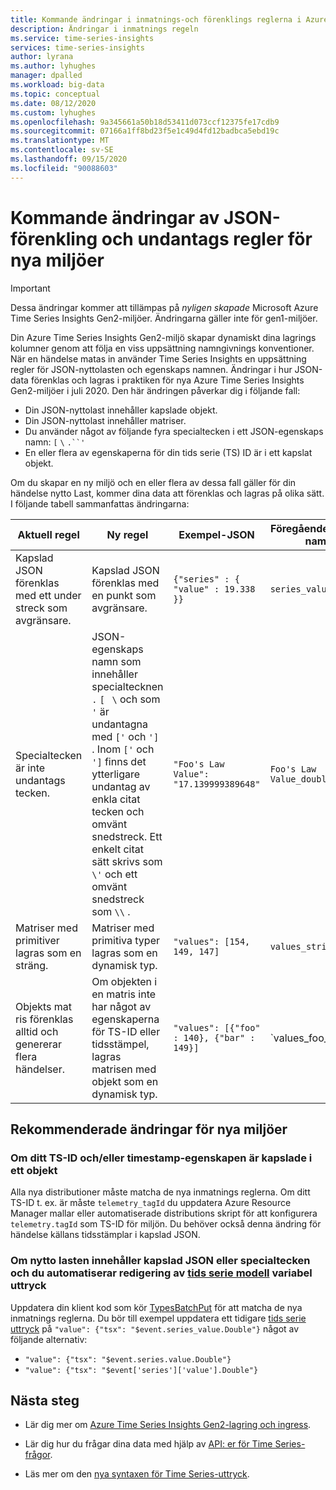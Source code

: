 ```yaml
---
title: Kommande ändringar i inmatnings-och förenklings reglerna i Azure Time Series Insights Gen2 | Microsoft Docs
description: Ändringar i inmatnings regeln
ms.service: time-series-insights
services: time-series-insights
author: lyrana
ms.author: lyhughes
manager: dpalled
ms.workload: big-data
ms.topic: conceptual
ms.date: 08/12/2020
ms.custom: lyhughes
ms.openlocfilehash: 9a345661a50b18d53411d073ccf12375fe17cdb9
ms.sourcegitcommit: 07166a1ff8bd23f5e1c49d4fd12badbca5ebd19c
ms.translationtype: MT
ms.contentlocale: sv-SE
ms.lasthandoff: 09/15/2020
ms.locfileid: "90088603"
---
```

# <a name="upcoming-changes-to-json-flattening-and-escaping-rules-for-new-environments"></a>Kommande ändringar av JSON-förenkling och undantags regler för nya miljöer

> [!IMPORTANT]
> Dessa ändringar kommer att tillämpas på *nyligen skapade* Microsoft Azure Time Series Insights Gen2-miljöer. Ändringarna gäller inte för gen1-miljöer.

Din Azure Time Series Insights Gen2-miljö skapar dynamiskt dina lagrings kolumner genom att följa en viss uppsättning namngivnings konventioner. När en händelse matas in använder Time Series Insights en uppsättning regler för JSON-nyttolasten och egenskaps namnen. Ändringar i hur JSON-data förenklas och lagras i praktiken för nya Azure Time Series Insights Gen2-miljöer i juli 2020. Den här ändringen påverkar dig i följande fall:

* Din JSON-nyttolast innehåller kapslade objekt.
* Din JSON-nyttolast innehåller matriser.
* Du använder något av följande fyra specialtecken i ett JSON-egenskaps namn: `[` `\` `.``'`
* En eller flera av egenskaperna för din tids serie (TS) ID är i ett kapslat objekt.

Om du skapar en ny miljö och en eller flera av dessa fall gäller för din händelse nytto Last, kommer dina data att förenklas och lagras på olika sätt. I följande tabell sammanfattas ändringarna:

| Aktuell regel | Ny regel | Exempel-JSON | Föregående kolumn namn | Nytt kolumnnamn
|---|---| ---| ---|  ---|
| Kapslad JSON förenklas med ett under streck som avgränsare. |Kapslad JSON förenklas med en punkt som avgränsare.  | ``{"series" : { "value" : 19.338 }}`` | `series_value_double` |`series.value_double` |
| Specialtecken är inte undantags tecken. | JSON-egenskaps namn som innehåller specialtecknen `.` `[`   `\` och som `'` är undantagna med `['` och `']` . Inom `['` och `']` finns det ytterligare undantag av enkla citat tecken och omvänt snedstreck. Ett enkelt citat sätt skrivs som `\'` och ett omvänt snedstreck som `\\` .  | ```"Foo's Law Value": "17.139999389648"``` | `Foo's Law Value_double` | `['Foo\'s Law Value']_double` |
| Matriser med primitiver lagras som en sträng. | Matriser med primitiva typer lagras som en dynamisk typ.  | `"values": [154, 149, 147]` | `values_string`  | `values_dynamic` |
Objekts mat ris förenklas alltid och genererar flera händelser. | Om objekten i en matris inte har något av egenskaperna för TS-ID eller tidsstämpel, lagras matrisen med objekt som en dynamisk typ. | `"values": [{"foo" : 140}, {"bar" : 149}]` | `values_foo_long | values_bar_long` | `values_dynamic` |

## <a name="recommended-changes-for-new-environments"></a>Rekommenderade ändringar för nya miljöer

### <a name="if-your-ts-id-andor-timestamp-property-is-nested-within-an-object"></a>Om ditt TS-ID och/eller timestamp-egenskapen är kapslade i ett objekt

Alla nya distributioner måste matcha de nya inmatnings reglerna. Om ditt TS-ID t. ex. är måste `telemetry_tagId` du uppdatera Azure Resource Manager mallar eller automatiserade distributions skript för att konfigurera `telemetry.tagId` som TS-ID för miljön. Du behöver också denna ändring för händelse källans tidsstämplar i kapslad JSON.

### <a name="if-your-payload-contains-nested-json-or-special-characters-and-you-automate-authoring-time-series-model-variable-expressions"></a>Om nytto lasten innehåller kapslad JSON eller specialtecken och du automatiserar redigering av [tids serie modell](.\time-series-insights-update-tsm.md) variabel uttryck

Uppdatera din klient kod som kör [TypesBatchPut](https://docs.microsoft.com/rest/api/time-series-insights/dataaccessgen2/timeseriestypes/executebatch#typesbatchput) för att matcha de nya inmatnings reglerna. Du bör till exempel uppdatera ett tidigare [tids serie uttryck](https://docs.microsoft.com/rest/api/time-series-insights/reference-time-series-expression-syntax) på `"value": {"tsx": "$event.series_value.Double"}` något av följande alternativ:
  * `"value": {"tsx": "$event.series.value.Double"}`
  * `"value": {"tsx": "$event['series']['value'].Double"}`

## <a name="next-steps"></a>Nästa steg

* Lär dig mer om [Azure Time Series Insights Gen2-lagring och ingress](./time-series-insights-update-storage-ingress.md).

* Lär dig hur du frågar dina data med hjälp av [API: er för Time Series-frågor](./concepts-query-overview.md).

* Läs mer om den [nya syntaxen för Time Series-uttryck](https://docs.microsoft.com/rest/api/time-series-insights/reference-time-series-expression-syntax).
